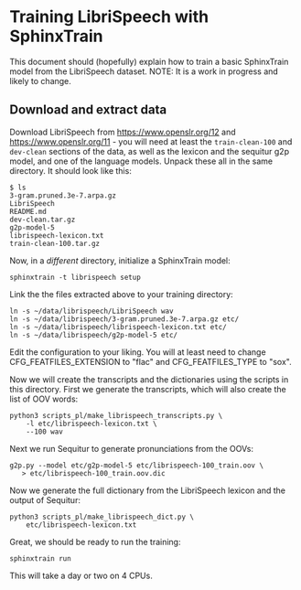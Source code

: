 # Training LibriSpeech with SphinxTrain

This document should (hopefully) explain how to train a basic
SphinxTrain model from the LibriSpeech dataset.  NOTE: It is a work in
progress and likely to change.

## Download and extract data

Download LibriSpeech from https://www.openslr.org/12 and
https://www.openslr.org/11 - you will need at least the
`train-clean-100` and `dev-clean` sections of the data, as well as the
lexicon and the sequitur g2p model, and one of the language models.
Unpack these all in the same directory.  It should look like this:

    $ ls
    3-gram.pruned.3e-7.arpa.gz
    LibriSpeech
    README.md
    dev-clean.tar.gz
    g2p-model-5
    librispeech-lexicon.txt
    train-clean-100.tar.gz

Now, in a *different* directory, initialize a SphinxTrain model:

    sphinxtrain -t librispeech setup

Link the the files extracted above to your training directory:

    ln -s ~/data/librispeech/LibriSpeech wav
    ln -s ~/data/librispeech/3-gram.pruned.3e-7.arpa.gz etc/
    ln -s ~/data/librispeech/librispeech-lexicon.txt etc/
    ln -s ~/data/librispeech/g2p-model-5 etc/

Edit the configuration to your liking.  You will at least need to
change CFG_FEATFILES_EXTENSION to "flac" and CFG_FEATFILES_TYPE to
"sox".

Now we will create the transcripts and the dictionaries using the
scripts in this directory.  First we generate the transcripts, which
will also create the list of OOV words:

    python3 scripts_pl/make_librispeech_transcripts.py \
	    -l etc/librispeech-lexicon.txt \
	    --100 wav

Next we run Sequitur to generate pronunciations from the OOVs:

    g2p.py --model etc/g2p-model-5 etc/librispeech-100_train.oov \
	   > etc/librispeech-100_train.oov.dic

Now we generate the full dictionary from the LibriSpeech lexicon and
the output of Sequitur:

    python3 scripts_pl/make_librispeech_dict.py \
	    etc/librispeech-lexicon.txt

Great, we should be ready to run the training:

    sphinxtrain run

This will take a day or two on 4 CPUs.
